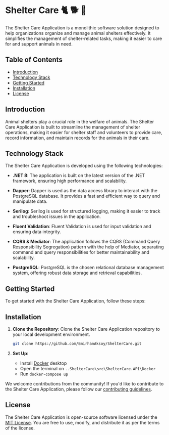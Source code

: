 # Shelter Care 🐈 🐕 🏡

The Shelter Care Application is a monolithic software solution designed to help organizations organize and manage animal shelters effectively. It simplifies the management of shelter-related tasks, making it easier to care for and support animals in need.

## Table of Contents

- [Introduction](#introduction)
- [Technology Stack](#technology-stack)
- [Getting Started](#getting-started)
- [Installation](#installation)
- [License](#license)

## Introduction

Animal shelters play a crucial role in the welfare of animals. The Shelter Care Application is built to streamline the management of shelter operations, making it easier for shelter staff and volunteers to provide care, record information, and maintain records for the animals in their care.

## Technology Stack

The Shelter Care Application is developed using the following technologies:

- **.NET 8**: The application is built on the latest version of the .NET framework, ensuring high performance and scalability.

- **Dapper**: Dapper is used as the data access library to interact with the PostgreSQL database. It provides a fast and efficient way to query and manipulate data.

- **Serilog**: Serilog is used for structured logging, making it easier to track and troubleshoot issues in the application.

- **Fluent Validation**: Fluent Validation is used for input validation and ensuring data integrity.

- **CQRS & Mediator**: The application follows the CQRS (Command Query Responsibility Segregation) pattern with the help of Mediator, separating command and query responsibilities for better maintainability and scalability.

- **PostgreSQL**: PostgreSQL is the chosen relational database management system, offering robust data storage and retrieval capabilities.

## Getting Started

To get started with the Shelter Care Application, follow these steps:

## Installation

1. **Clone the Repository**: Clone the Shelter Care Application repository to your local development environment.

   ```bash
   git clone https://github.com/EmirhanAksoy/ShelterCare.git
   ```

2. **Set Up**:
   
   - Install [Docker](https://www.docker.com/products/docker-desktop/) desktop
   - Open the terminal on ```..ShelterCare\src\ShelterCare.API\Docker```
   - Run ```docker-compose up```


We welcome contributions from the community! If you'd like to contribute to the Shelter Care Application, please follow our [contributing guidelines](CONTRIBUTING.md).

## License

The Shelter Care Application is open-source software licensed under the [MIT License](LICENSE.md). You are free to use, modify, and distribute it as per the terms of the license.
